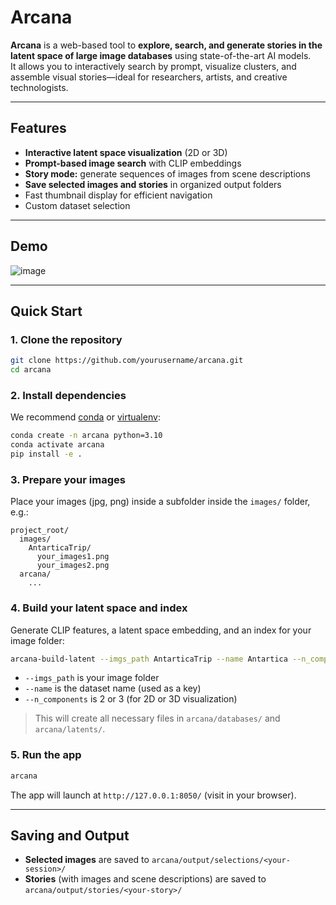 # Arcana

**Arcana** is a web-based tool to **explore, search, and generate stories in the latent space of large image databases** using state-of-the-art AI models.  
It allows you to interactively search by prompt, visualize clusters, and assemble visual stories—ideal for researchers, artists, and creative technologists.

---

## Features

- **Interactive latent space visualization** (2D or 3D)
- **Prompt-based image search** with CLIP embeddings
- **Story mode:** generate sequences of images from scene descriptions
- **Save selected images and stories** in organized output folders
- Fast thumbnail display for efficient navigation
- Custom dataset selection

---

## Demo

![image](https://github.com/user-attachments/assets/9977b27d-501e-49ac-9ebc-60bb8d42a467)

---

## Quick Start

### 1. **Clone the repository**

```bash
git clone https://github.com/yourusername/arcana.git
cd arcana
```

### 2. **Install dependencies**

We recommend [conda](https://docs.conda.io/en/latest/miniconda.html) or [virtualenv](https://docs.python.org/3/library/venv.html):

```bash
conda create -n arcana python=3.10
conda activate arcana
pip install -e .
```

### 3. **Prepare your images**

Place your images (jpg, png) inside a subfolder inside the `images/` folder, e.g.:

```
project_root/
  images/
    AntarticaTrip/
      your_images1.png
      your_images2.png
  arcana/
    ...
```

### 4. **Build your latent space and index**

Generate CLIP features, a latent space embedding, and an index for your image folder:

```bash
arcana-build-latent --imgs_path AntarticaTrip --name Antartica --n_components 2
```
- `--imgs_path` is your image folder
- `--name` is the dataset name (used as a key)
- `--n_components` is 2 or 3 (for 2D or 3D visualization)

> This will create all necessary files in `arcana/databases/` and `arcana/latents/`.

### 5. **Run the app**

```bash
arcana
```

The app will launch at `http://127.0.0.1:8050/` (visit in your browser).

---

## Saving and Output

- **Selected images** are saved to `arcana/output/selections/<your-session>/`
- **Stories** (with images and scene descriptions) are saved to `arcana/output/stories/<your-story>/`
